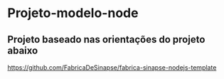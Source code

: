 # Projeto-modelo-node
 
## Projeto baseado nas orientações do projeto abaixo

https://github.com/FabricaDeSinapse/fabrica-sinapse-nodejs-template